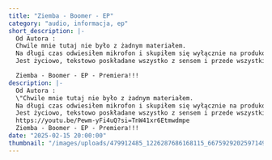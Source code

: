 ```yaml
---
title: "Ziemba - Boomer - EP"
category: "audio, informacja, ep"
short_description: |-
  Od Autora :
  Chwile mnie tutaj nie było z żadnym materiałem.
  Na długi czas odwiesiłem mikrofon i skupiłem się wyłącznie na produkowaniu bitów , po płycie ‚’ Kolejny Rozdział ‚’ straciłem całkowicie zajawkę i chęć by jeszcze to robić, próbowałem coś nagrywać , kilka luźnych rzeczy udało się dopiąć ale czułem ,że jest to nijakie i na siłę więc sobie odpuściłem by czuć się wobec siebie fair. Stąd moja nieobecność. Czas tutaj zrobił swoje bo po dłuższej przerwie poczułem znowu jakiś głód nagrywek ,wybrałem kilka bitow które zrobiłem wcześniej i zanim się obejrzałem to miałem praktycznie nagrane EP. Zaprosiłem kilku bliskich mi ziomali i finalnie powstało ‚’ Boomer ‚’ EP które oddaje dziś na wasze odsłuchy. 🔈🔉🫡
  Jest życiowo, tekstowo poskładane wszystko z sensem i przede wszystkim klasycznie z czego w zasadzie słynę.

  Ziemba - Boomer - EP - Premiera!!!
description: |-
  Od Autora :
  \"Chwile mnie tutaj nie było z żadnym materiałem.
  Na długi czas odwiesiłem mikrofon i skupiłem się wyłącznie na produkowaniu bitów , po płycie ‚’ Kolejny Rozdział ‚’ straciłem całkowicie zajawkę i chęć by jeszcze to robić, próbowałem coś nagrywać , kilka luźnych rzeczy udało się dopiąć ale czułem ,że jest to nijakie i na siłę więc sobie odpuściłem by czuć się wobec siebie fair. Stąd moja nieobecność. Czas tutaj zrobił swoje bo po dłuższej przerwie poczułem znowu jakiś głód nagrywek ,wybrałem kilka bitow które zrobiłem wcześniej i zanim się obejrzałem to miałem praktycznie nagrane EP. Zaprosiłem kilku bliskich mi ziomali i finalnie powstało ‚’ Boomer ‚’ EP które oddaje dziś na wasze odsłuchy. 🔈🔉🫡
  Jest życiowo, tekstowo poskładane wszystko z sensem i przede wszystkim klasycznie z czego w zasadzie słynę.\"
  https://youtu.be/Pewm-yFi4uQ?si=TnW41xr6Etmwdmpe
  Ziemba - Boomer - EP - Premiera!!!
date: "2025-02-15 20:00:00"
thumbnail: "/images/uploads/479912485_1226287686168115_6675929202597149774_n.jpg"
---
```

